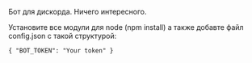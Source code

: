 Бот для дискорда. Ничего интересного.

Установите все модули для node (npm install) а также добавте файл config.json с такой структурой:

`{
    "BOT_TOKEN": "Your token"
}`
